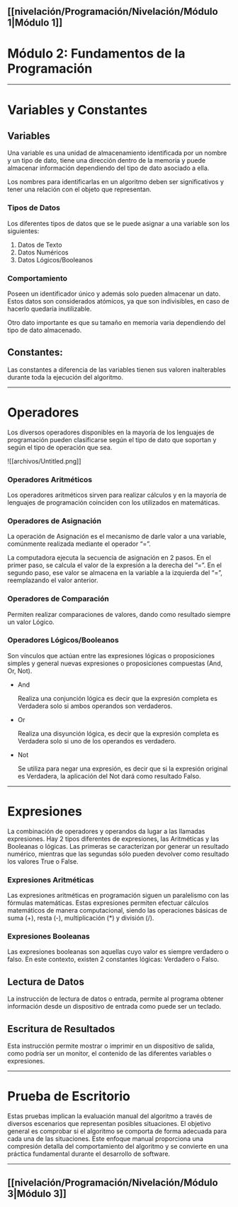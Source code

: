## [[nivelación/Programación/Nivelación/Módulo 1|Módulo 1]]
# Módulo 2: Fundamentos de la Programación
---
# Variables y Constantes

## Variables

Una variable es una unidad de almacenamiento identificada por un nombre y un tipo de dato, tiene una dirección dentro de la memoria y puede almacenar información dependiendo del tipo de dato asociado a ella.

Los nombres para identificarlas en un algoritmo deben ser significativos y tener una relación con el objeto que representan.

### Tipos de Datos

Los diferentes tipos de datos que se le puede asignar a una variable son los siguientes:

1. Datos de Texto
2. Datos Numéricos
3. Datos Lógicos/Booleanos

### Comportamiento

Poseen un identificador único y además solo pueden almacenar un dato. Estos datos son considerados atómicos, ya que son indivisibles, en caso de hacerlo quedaría inutilizable.

Otro dato importante es que su tamaño en memoria varia dependiendo del tipo de dato almacenado.

## Constantes:

Las constantes a diferencia de las variables tienen sus valoren inalterables durante toda la ejecución del algoritmo.

---
# Operadores

Los diversos operadores disponibles en la mayoría de los lenguajes de programación pueden clasificarse según el tipo de dato que soportan y según el tipo de operación que sea.

![[archivos/Untitled.png]]

### Operadores Aritméticos

Los operadores aritméticos sirven para realizar cálculos y en la mayoría de lenguajes de programación coinciden con los utilizados en matemáticas.

### Operadores de Asignación

La operación de Asignación es el mecanismo de darle valor a una variable, comúnmente realizada mediante el operador “=”.

La computadora ejecuta la secuencia de asignación en 2 pasos. En el primer paso, se calcula el valor de la expresión a la derecha del “=”. En el segundo paso, ese valor se almacena en la variable a la izquierda del “=”, reemplazando el valor anterior.

### Operadores de Comparación

Permiten realizar comparaciones de valores, dando como resultado siempre un valor Lógico.

### Operadores Lógicos/Booleanos

Son vínculos que actúan entre las expresiones lógicas o proposiciones simples y general nuevas expresiones o proposiciones compuestas (And, Or, Not).

- And
    
    Realiza una conjunción lógica es decir que la expresión completa es Verdadera solo si ambos operandos son verdaderos.
    
- Or
    
    Realiza una disyunción lógica, es decir que la expresión completa es Verdadera solo si uno de los operandos es verdadero.
    
- Not
    
    Se utiliza para negar una expresión, es decir que si la expresión original es Verdadera, la aplicación del Not dará como resultado Falso.
    

---

# Expresiones

La combinación de operadores y operandos da lugar a las llamadas expresiones. Hay 2 tipos diferentes de expresiones, las Aritméticas y las Booleanas o lógicas. Las primeras se caracterizan por generar un resultado numérico, mientras que las segundas sólo pueden devolver como resultado los valores True o False.

### Expresiones Aritméticas

Las expresiones aritméticas en programación siguen un paralelismo con las fórmulas matemáticas. Estas expresiones permiten efectuar cálculos matemáticos de manera computacional, siendo las operaciones básicas de suma (+), resta (-), multiplicación (*) y división (/).

### Expresiones Booleanas

Las expresiones booleanas son aquellas cuyo valor es siempre verdadero o falso. En este contexto, existen 2 constantes lógicas: Verdadero o Falso.

## Lectura de Datos

La instrucción de lectura de datos o entrada, permite al programa obtener información desde un dispositivo de entrada como puede ser un teclado.

## Escritura de Resultados

Esta instrucción permite mostrar o imprimir en un dispositivo de salida, como podría ser un monitor, el contenido de las diferentes variables o expresiones.

---

# Prueba de Escritorio

Estas pruebas implican la evaluación manual del algoritmo a través de diversos escenarios que representan posibles situaciones. El objetivo general es comprobar si el algoritmo se comporta de forma adecuada para cada una de las situaciones. Este enfoque manual proporciona una compresión detalla del comportamiento del algoritmo y se convierte en una práctica fundamental durante el desarrollo de software.

---
## [[nivelación/Programación/Nivelación/Módulo 3|Módulo 3]]
